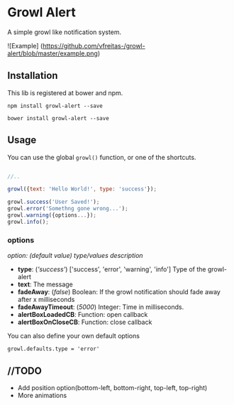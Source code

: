 # Growl Alert

A simple growl like notification system.

![Example] (https://github.com/vfreitas-/growl-alert/blob/master/example.png)

## Installation

This lib is registered at bower and npm.

`npm install growl-alert --save`

`bower install growl-alert --save`

## Usage

You can use the global `growl()` function, or one of the shortcuts.

```javascript

//..

growl({text: 'Hello World!', type: 'success'});

growl.success('User Saved!');
growl.error('Somethng gone wrong...');
growl.warning({options...});
growl.info();

```

### options

*option: (default value) type/values description*

- **type**: (*'success'*) ['success', 'error', 'warning', 'info'] Type of the growl-alert
- **text**: The message
- **fadeAway**: (*false*) Boolean: If the growl notification should fade away after x milliseconds
- **fadeAwayTimeout**: (*5000*) Integer: Time in milliseconds.
- **alertBoxLoadedCB**: Function: open callback
- **alertBoxOnCloseCB**: Function: close callback
 
You can also define your own default options

`growl.defaults.type = 'error'`

## //TODO

- Add position option(bottom-left, bottom-right, top-left, top-right)
- More animations
